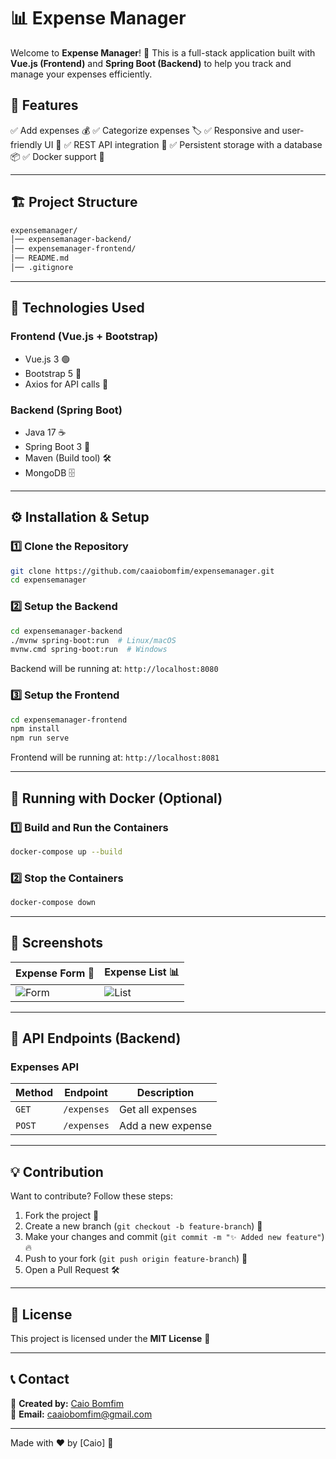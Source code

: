 # 📊 Expense Manager

Welcome to **Expense Manager**! 🚀 This is a full-stack application built with **Vue.js (Frontend)** and **Spring Boot (Backend)** to help you track and manage your expenses efficiently.

## 🌟 Features

✅ Add expenses 💰
✅ Categorize expenses 🏷️
✅ Responsive and user-friendly UI 🎨
✅ REST API integration 🔗
✅ Persistent storage with a database 📦
✅ Docker support 🐳

---

## 🏗️ Project Structure

```bash
expensemanager/
│── expensemanager-backend/
│── expensemanager-frontend/
│── README.md
│── .gitignore
```

---

## 🚀 Technologies Used

### **Frontend (Vue.js + Bootstrap)**
- Vue.js 3 🟢
- Bootstrap 5 🎨
- Axios for API calls 🔄

### **Backend (Spring Boot)**
- Java 17 ☕
- Spring Boot 3 🌱
- Maven (Build tool) 🛠️
- MongoDB 🗄️

---

## ⚙️ Installation & Setup

### **1️⃣ Clone the Repository**
```sh
git clone https://github.com/caaiobomfim/expensemanager.git
cd expensemanager
```

### **2️⃣ Setup the Backend**
```sh
cd expensemanager-backend
./mvnw spring-boot:run  # Linux/macOS
mvnw.cmd spring-boot:run  # Windows
```

Backend will be running at: `http://localhost:8080`

### **3️⃣ Setup the Frontend**
```sh
cd expensemanager-frontend
npm install
npm run serve
```

Frontend will be running at: `http://localhost:8081`

---

## 🐳 Running with Docker (Optional)

### **1️⃣ Build and Run the Containers**
```sh
docker-compose up --build
```

### **2️⃣ Stop the Containers**
```sh
docker-compose down
```

---

## 📸 Screenshots

| Expense Form 📝 | Expense List 📊 |
|---------------|----------------|
| ![Form](https://via.placeholder.com/400x300) | ![List](https://via.placeholder.com/400x300) |

---

## 🎯 API Endpoints (Backend)

### **Expenses API**
| Method | Endpoint | Description |
|--------|---------|-------------|
| `GET` | `/expenses` | Get all expenses |
| `POST` | `/expenses` | Add a new expense |

---

## 💡 Contribution

Want to contribute? Follow these steps:

1. Fork the project 🍴
2. Create a new branch (`git checkout -b feature-branch`) 🌱
3. Make your changes and commit (`git commit -m "✨ Added new feature"`) 🔥
4. Push to your fork (`git push origin feature-branch`) 🚀
5. Open a Pull Request 🛠️

---

## 📜 License

This project is licensed under the **MIT License** 📜

---

## 📞 Contact

💬 **Created by:** [Caio Bomfim](https://github.com/caaiobomfim)  
📧 **Email:** caaiobomfim@gmail.com  

---

Made with ❤️ by [Caio] 🚀